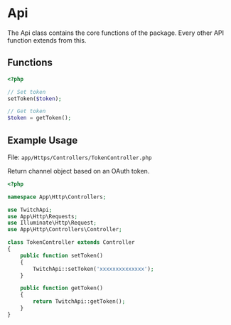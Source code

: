 # Api

The Api class contains the core functions of the package. Every other API function extends from this.

## Functions

```php
<?php

// Set token
setToken($token);

// Get token
$token = getToken();
```

## Example Usage

File: ```app/Https/Controllers/TokenController.php```

Return channel object based on an OAuth token.

```php
<?php

namespace App\Http\Controllers;

use TwitchApi;
use App\Http\Requests;
use Illuminate\Http\Request;
use App\Http\Controllers\Controller;

class TokenController extends Controller
{
    public function setToken()
    {
        TwitchApi::setToken('xxxxxxxxxxxxxx');
    }

    public function getToken()
    {
        return TwitchApi::getToken();
    }
}
```
